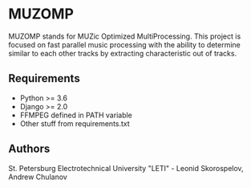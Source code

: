 # MUZOMP
MUZOMP stands for MUZic Optimized MultiProcessing.
This project is focused on fast parallel music processing with the ability to determine similar to each other tracks by extracting characteristic out of tracks.
## Requirements
* Python >= 3.6
* Django >= 2.0
* FFMPEG defined in PATH variable
* Other stuff from requirements.txt
## Authors
St. Petersburg Electrotechnical University "LETI" - Leonid Skorospelov, Andrew Chulanov